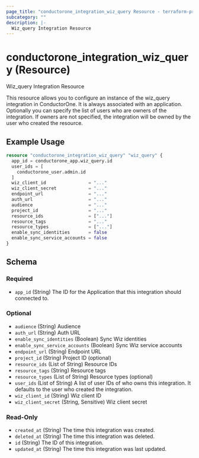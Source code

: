 ```yaml
---
page_title: "conductorone_integration_wiz_query Resource - terraform-provider-conductorone"
subcategory: ""
description: |-
  Wiz_query Integration Resource
---
```


# conductorone_integration_wiz_query (Resource)

Wiz_query Integration Resource

This resource allows you to configure an instance of the wiz_query integration in ConductorOne.
It is always associated with an application. Optionally you can specify the list of users who are owners of the integration.
If owners are not specified, the integration will be owned by the user who created the resource.

## Example Usage

```terraform
resource "conductorone_integration_wiz_query" "wiz_query" {
  app_id = conductorone_app.wiz_query.id
  user_ids = [
    conductorone_user.admin.id
  ]
  wiz_client_id                = "..."
  wiz_client_secret            = "..."
  endpoint_url                 = "..."
  auth_url                     = "..."
  audience                     = "..."
  project_id                   = "..."
  resource_ids                 = ["..."]
  resource_tags                = "..."
  resource_types               = ["..."]
  enable_sync_identities       = false
  enable_sync_service_accounts = false
}
```

<!-- schema generated by tfplugindocs -->
## Schema

### Required

- `app_id` (String) The ID for the Application that this integration should connected to.

### Optional

- `audience` (String) Audience
- `auth_url` (String) Auth URL
- `enable_sync_identities` (Boolean) Sync Wiz identities
- `enable_sync_service_accounts` (Boolean) Sync Wiz service accounts
- `endpoint_url` (String) Endpoint URL
- `project_id` (String) Project ID (optional)
- `resource_ids` (List of String) Resource IDs
- `resource_tags` (String) Resource tags
- `resource_types` (List of String) Resource types (optional)
- `user_ids` (List of String) A list of user IDs of who owns this integration. It defaults to the user who created the integration.
- `wiz_client_id` (String) Wiz client ID
- `wiz_client_secret` (String, Sensitive) Wiz client secret

### Read-Only

- `created_at` (String) The time this integration was created.
- `deleted_at` (String) The time this integration was deleted.
- `id` (String) The ID of this integration.
- `updated_at` (String) The time this integration was last updated.

